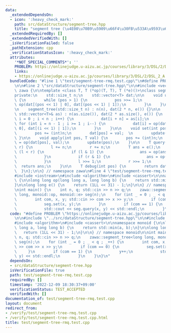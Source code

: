 ```yaml
---
data:
  _extendedDependsOn:
  - icon: ':heavy_check_mark:'
    path: src/dataStructure/segment-tree.hpp
    title: "segment tree (\u4E00\u70B9\u5909\u66F4\u30FB\u533A\u9593\u6F14\u7B97)"
  _extendedRequiredBy: []
  _extendedVerifiedWith: []
  _isVerificationFailed: false
  _pathExtension: cpp
  _verificationStatusIcon: ':heavy_check_mark:'
  attributes:
    '*NOT_SPECIAL_COMMENTS*': ''
    PROBLEM: https://onlinejudge.u-aizu.ac.jp/courses/library/3/DSL/2/DSL_2_A
    links:
    - https://onlinejudge.u-aizu.ac.jp/courses/library/3/DSL/2/DSL_2_A
  bundledCode: "#line 1 \"test/segment-tree-rmq.test.cpp\"\n#define PROBLEM \"https://onlinejudge.u-aizu.ac.jp/courses/library/3/DSL/2/DSL_2_A\"\
    \n\n#line 2 \"src/dataStructure/segment-tree.hpp\"\n\n#include <vector>\n\nnamespace\
    \ zawa {\n\ntemplate <class T, T (*op)(T, T), T (*e)()>\nclass segment_tree {\n\
    private:\n    std::size_t n;\n    std::vector<T> dat;\n\n    void update(int pos)\
    \ {\n        while (pos > 1) {\n            pos >>= 1;\n            dat[pos] =\
    \ op(dat[(pos << 1) | 0], dat[(pos << 1) | 1]);\n        }\n    }\n\npublic:\n\
    \n    segment_tree(std::size_t n) : n(n), dat(2 * n, e()) {}\n\n    segment_tree(const\
    \ std::vector<T>& as) : n(as.size()), dat(2 * as.size(), e()) {\n        for (std::size_t\
    \ i = 0 ; i < n ; i++) {\n            dat[i + n] = as[i];\n        }\n       \
    \ for (int i = n - 1 ; i >= 1 ; i--) {\n            dat[i] = op(dat[(i << 1) |\
    \ 0], dat[(i << 1) | 1]);\n        }\n    }\n\n    void set(int pos, T val) {\n\
    \        pos += (int)n;\n        dat[pos] = val;  \n        update(pos);\n   \
    \ }\n\n    void apply(int pos, T val) {\n        pos += (int)n;\n        dat[pos]\
    \ = op(dat[pos], val);\n        update(pos);\n    }\n\n    T query(int l, int\
    \ r) {\n        l += n;\n        r += n;\n        T ans = e();\n        while\
    \ (l < r) {\n            if (l & 1) {\n                ans = op(ans, dat[l++]);\n\
    \            }\n            if (r & 1) {\n                ans = op(ans, dat[--r]);\n\
    \            }\n            l >>= 1;\n            r >>= 1;\n        }\n      \
    \  return ans;\n    }\n\n    T debug(int pos) {\n        return dat[pos];\n  \
    \  }\n};\n\n} // namespace zawa\n#line 4 \"test/segment-tree-rmq.test.cpp\"\n\n\
    #include <iostream>\n#include <algorithm>\n#include <cassert>\n\nnamespace monoid\
    \ {\n\nlong long op(long long a, long long b) {\n    return std::min(a, b);\n\
    }\n\nlong long e() {\n    return (1LL << 31) - 1;\n}\n\n} // namespace monoid\n\
    \nint main() {\n    int n, q; std::cin >> n >> q;\n    zawa::segment_tree<long\
    \ long, monoid::op, monoid::e> seg(n);\n    for (int _ = 0 ; _ < q ; _++) {\n\
    \        int com, x, y; std::cin >> com >> x >> y;\n        if (com == 0) {\n\
    \            seg.set(x, y);\n        }\n        if (com == 1) {\n            y++;\n\
    \            std::cout << seg.query(x, y) << std::endl;\n        }\n    }\n}\n"
  code: "#define PROBLEM \"https://onlinejudge.u-aizu.ac.jp/courses/library/3/DSL/2/DSL_2_A\"\
    \n\n#include \"../src/dataStructure/segment-tree.hpp\"\n\n#include <iostream>\n\
    #include <algorithm>\n#include <cassert>\n\nnamespace monoid {\n\nlong long op(long\
    \ long a, long long b) {\n    return std::min(a, b);\n}\n\nlong long e() {\n \
    \   return (1LL << 31) - 1;\n}\n\n} // namespace monoid\n\nint main() {\n    int\
    \ n, q; std::cin >> n >> q;\n    zawa::segment_tree<long long, monoid::op, monoid::e>\
    \ seg(n);\n    for (int _ = 0 ; _ < q ; _++) {\n        int com, x, y; std::cin\
    \ >> com >> x >> y;\n        if (com == 0) {\n            seg.set(x, y);\n   \
    \     }\n        if (com == 1) {\n            y++;\n            std::cout << seg.query(x,\
    \ y) << std::endl;\n        }\n    }\n}\n"
  dependsOn:
  - src/dataStructure/segment-tree.hpp
  isVerificationFile: true
  path: test/segment-tree-rmq.test.cpp
  requiredBy: []
  timestamp: '2022-12-09 18:30:37+09:00'
  verificationStatus: TEST_ACCEPTED
  verifiedWith: []
documentation_of: test/segment-tree-rmq.test.cpp
layout: document
redirect_from:
- /verify/test/segment-tree-rmq.test.cpp
- /verify/test/segment-tree-rmq.test.cpp.html
title: test/segment-tree-rmq.test.cpp
---
```

